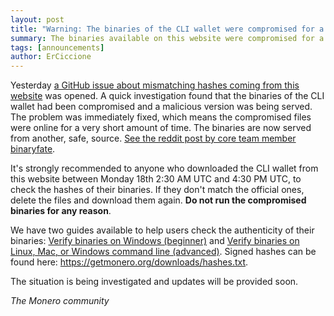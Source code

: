 ```yaml
---
layout: post
title: "Warning: The binaries of the CLI wallet were compromised for a short time"
summary: The binaries available on this website were compromised for a short time
tags: [announcements]
author: ErCiccione
---
```


Yesterday [a GitHub issue about mismatching hashes coming from this website](https://github.com/monero-project/monero/issues/6151) was opened. A quick investigation found that the binaries of the CLI wallet had been compromised and a malicious version was being served. The problem was immediately fixed, which means the compromised files were online for a very short amount of time. The binaries are now served from another, safe, source. [See the reddit post by core team member binaryfate](https://www.reddit.com/r/Monero/comments/dyfozs/security_warning_cli_binaries_available_on/).

It's strongly recommended to anyone who downloaded the CLI wallet from this website between Monday 18th 2:30 AM UTC and 4:30 PM UTC, to check the hashes of their binaries. If they don't match the official ones, delete the files and download them again. <b>Do not run the compromised binaries for any reason</b>.

We have two guides available to help users check the authenticity of their binaries: <a href="{{site.baseurl}}/resources/user-guides/verification-windows-beginner.html">Verify binaries on Windows (beginner)</a> and <a href="{{site.baseurl}}/resources/user-guides/verification-allos-advanced.html">Verify binaries on Linux, Mac, or Windows command line (advanced)</a>. Signed hashes can be found here: https://getmonero.org/downloads/hashes.txt.

The situation is being investigated and updates will be provided soon.

<i>The Monero community</i>
